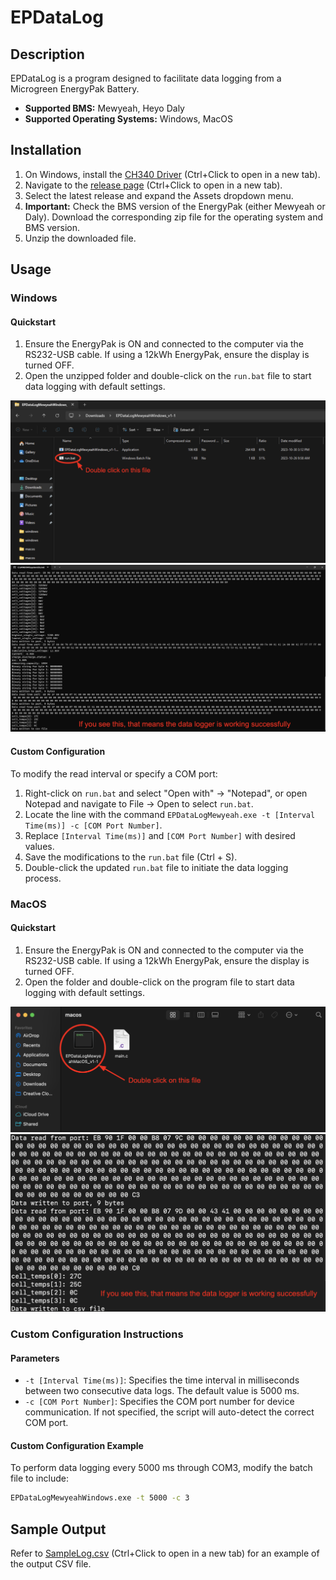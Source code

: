 # EPDataLog

## Description

EPDataLog is a program designed to facilitate data logging from a Microgreen EnergyPak Battery.
- **Supported BMS:** Mewyeah, Heyo Daly
- **Supported Operating Systems:** Windows, MacOS

## Installation

1. On Windows, install the [CH340 Driver](https://www.wch-ic.com/downloads/CH341SER_ZIP.html) (Ctrl+Click to open in a new tab).
2. Navigate to the [release page](https://github.com/MicrogreenSolarCorp/EPDataLog/releases) (Ctrl+Click to open in a new tab).
3. Select the latest release and expand the Assets dropdown menu.
4. **Important:** Check the BMS version of the EnergyPak (either Mewyeah or Daly). Download the corresponding zip file for the operating system and BMS version.
5. Unzip the downloaded file.

## Usage

### Windows

#### Quickstart
1. Ensure the EnergyPak is ON and connected to the computer via the RS232-USB cable. If using a 12kWh EnergyPak, ensure the display is turned OFF.
2. Open the unzipped folder and double-click on the `run.bat` file to start data logging with default settings.

![windowsRun](https://github.com/MicrogreenSolarCorp/EPDataLog/blob/main/assetsForReadme/windowsRun.png)
![windowsRunSuccess](https://github.com/MicrogreenSolarCorp/EPDataLog/blob/main/assetsForReadme/windowsRunSuccess.png)

#### Custom Configuration
To modify the read interval or specify a COM port:
1. Right-click on `run.bat` and select "Open with" → "Notepad", or open Notepad and navigate to File → Open to select `run.bat`.
2. Locate the line with the command `EPDataLogMewyeah.exe -t [Interval Time(ms)] -c [COM Port Number]`.
3. Replace `[Interval Time(ms)]` and `[COM Port Number]` with desired values.
4. Save the modifications to the `run.bat` file (Ctrl + S).
5. Double-click the updated `run.bat` file to initiate the data logging process.

### MacOS

#### Quickstart
1. Ensure the EnergyPak is ON and connected to the computer via the RS232-USB cable. If using a 12kWh EnergyPak, ensure the display is turned OFF.
2. Open the folder and double-click on the program file to start data logging with default settings.

![macosRun](https://github.com/MicrogreenSolarCorp/EPDataLog/blob/main/assetsForReadme/macosRun.png)
![macosRunSuccess](https://github.com/MicrogreenSolarCorp/EPDataLog/blob/main/assetsForReadme/macosRunSuccess.png)

### Custom Configuration Instructions

#### Parameters
- `-t [Interval Time(ms)]`: Specifies the time interval in milliseconds between two consecutive data logs. The default value is 5000 ms.
- `-c [COM Port Number]`: Specifies the COM port number for device communication. If not specified, the script will auto-detect the correct COM port.

#### Custom Configuration Example
To perform data logging every 5000 ms through COM3, modify the batch file to include:
```bash
EPDataLogMewyeahWindows.exe -t 5000 -c 3
```

## Sample Output
Refer to [SampleLog.csv](https://github.com/MicrogreenSolarCorp/EPDataLog/blob/main/SampleLog.csv) (Ctrl+Click to open in a new tab) for an example of the output CSV file.

